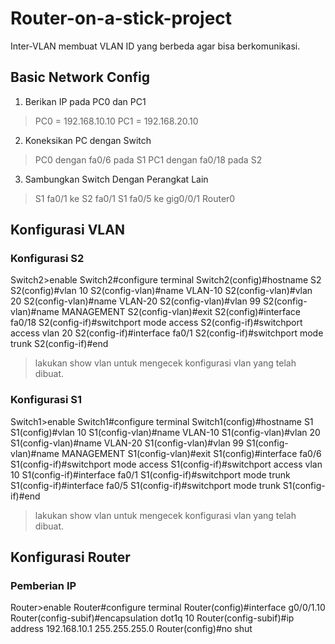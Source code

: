 # Router-on-a-stick-project
Inter-VLAN membuat VLAN ID yang berbeda agar bisa berkomunikasi.

## Basic Network Config
 1. Berikan IP pada PC0 dan PC1
 > PC0 = 192.168.10.10
 > PC1 = 192.168.20.10
 2. Koneksikan PC dengan Switch
 > PC0 dengan fa0/6 pada S1
 > PC1 dengan fa0/18 pada S2
 3. Sambungkan Switch Dengan Perangkat Lain
 > S1 fa0/1 ke S2 fa0/1
 > S1 fa0/5 ke gig0/0/1 Router0

## Konfigurasi VLAN

### Konfigurasi S2
Switch2>enable
Switch2#configure terminal
Switch2(config)#hostname S2
S2(config)#vlan 10
S2(config-vlan)#name VLAN-10
S2(config-vlan)#vlan 20
S2(config-vlan)#name VLAN-20
S2(config-vlan)#vlan 99
S2(config-vlan)#name MANAGEMENT
S2(config-vlan)#exit
S2(config)#interface fa0/18
S2(config-if)#switchport mode access
S2(config-if)#switchport access vlan 20
S2(config-if)#interface fa0/1
S2(config-if)#switchport mode trunk
S2(config-if)#end
> lakukan show vlan untuk mengecek konfigurasi vlan yang telah dibuat.

### Konfigurasi S1
Switch1>enable
Switch1#configure terminal
Switch1(config)#hostname S1
S1(config)#vlan 10
S1(config-vlan)#name VLAN-10
S1(config-vlan)#vlan 20
S1(config-vlan)#name VLAN-20
S1(config-vlan)#vlan 99
S1(config-vlan)#name MANAGEMENT
S1(config-vlan)#exit
S1(config)#interface fa0/6
S1(config-if)#switchport mode access
S1(config-if)#switchport access vlan 10
S1(config-if)#interface fa0/1
S1(config-if)#switchport mode trunk
S1(config-if)#interface fa0/5
S1(config-if)#switchport mode trunk
S1(config-if)#end
> lakukan show vlan untuk mengecek konfigurasi vlan yang telah dibuat.

## Konfigurasi Router

### Pemberian IP
Router>enable
Router#configure terminal
Router(config)#interface g0/0/1.10
Router(config-subif)#encapsulation dot1q 10
Router(config-subif)#ip address 192.168.10.1 255.255.255.0
Router(config)#no shut

